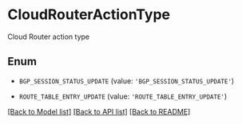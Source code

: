 # CloudRouterActionType

Cloud Router action type

## Enum

* `BGP_SESSION_STATUS_UPDATE` (value: `'BGP_SESSION_STATUS_UPDATE'`)

* `ROUTE_TABLE_ENTRY_UPDATE` (value: `'ROUTE_TABLE_ENTRY_UPDATE'`)

[[Back to Model list]](../README.md#documentation-for-models) [[Back to API list]](../README.md#documentation-for-api-endpoints) [[Back to README]](../README.md)


